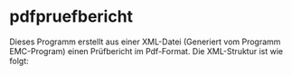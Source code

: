 # pdfpruefbericht
Dieses Programm erstellt aus einer XML-Datei (Generiert vom Programm EMC-Program) einen Prüfbericht im Pdf-Format.
Die XML-Struktur ist wie folgt:

<?xml version=" 1.0 " encoding="UTF ? 8" standalone="no" ?>
  <Report date=" " name=" " obnr=" " pruefer=" ">
    <Test humidity=" " id=" " name=" " temp=" ">
      <Setup>
        <Comment></Comment>
        <img label=" " path=" " />
        <device lastcal=" " name=" " serial=" " />
      </ Setup>
      <Segment name=" " time=" ">
        <parameter name=" " value0=" " value1=" " . . . . / >
        <parameter name=" " value0=" " value1=" " . . . . / >
        <Comment></Comment>
        <img label=" " path=" " />
        <log></ log>
      </Segment>
    </ Test>
  </ Report>
